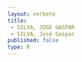 ```yaml
---
layout: verbete
title:
 - SILVA, JOSE GASPAR
 - SILVA, José Gaspar
published: false
type: R
---
```


